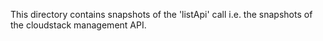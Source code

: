 This directory contains snapshots of the 'listApi' call i.e. the snapshots
of the cloudstack management API.
